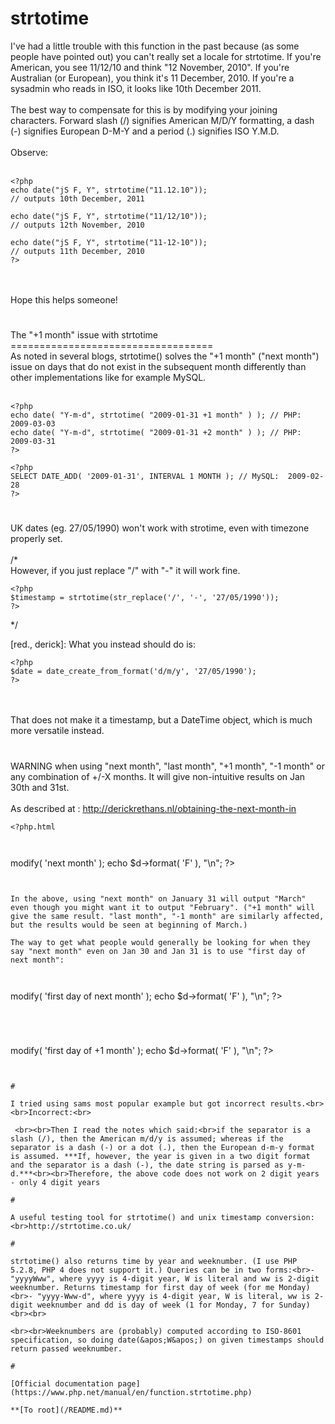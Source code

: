 # strtotime



I&apos;ve had a little trouble with this function in the past because (as some people have pointed out) you can&apos;t really set a locale for strtotime. If you&apos;re American, you see 11/12/10 and think "12 November, 2010". If you&apos;re Australian (or European), you think it&apos;s 11 December, 2010. If you&apos;re a sysadmin who reads in ISO, it looks like 10th December 2011.<br><br>The best way to compensate for this is by modifying your joining characters. Forward slash (/) signifies American M/D/Y formatting, a dash (-) signifies European D-M-Y and a period (.) signifies ISO Y.M.D.<br><br>Observe:<br><br>

```
<?php
echo date("jS F, Y", strtotime("11.12.10"));
// outputs 10th December, 2011

echo date("jS F, Y", strtotime("11/12/10"));
// outputs 12th November, 2010

echo date("jS F, Y", strtotime("11-12-10"));
// outputs 11th December, 2010  
?>
```
<br><br>Hope this helps someone!  

#

The "+1 month" issue with strtotime<br>===================================<br>As noted in several blogs, strtotime() solves the "+1 month" ("next month") issue on days that do not exist in the subsequent month differently than other implementations like for example MySQL.<br><br>

```
<?php
echo date( "Y-m-d", strtotime( "2009-01-31 +1 month" ) ); // PHP:  2009-03-03
echo date( "Y-m-d", strtotime( "2009-01-31 +2 month" ) ); // PHP:  2009-03-31
?>
```




```
<?php
SELECT DATE_ADD( '2009-01-31', INTERVAL 1 MONTH ); // MySQL:  2009-02-28
?>
```
  

#

UK dates (eg. 27/05/1990) won&apos;t work with strotime, even with timezone properly set. <br><br>/*<br>However, if you just replace "/" with "-" it will work fine.<br>

```
<?php
$timestamp = strtotime(str_replace('/', '-', '27/05/1990'));
?>
```

*/

[red., derick]: What you instead should do is:



```
<?php
$date = date_create_from_format('d/m/y', '27/05/1990');
?>
```
<br><br>That does not make it a timestamp, but a DateTime object, which is much more versatile instead.  

#

WARNING when using "next month", "last month", "+1 month",  "-1 month" or any combination of +/-X months. It will give non-intuitive results on Jan 30th and 31st. <br><br>As described at : http://derickrethans.nl/obtaining-the-next-month-in

```
<?php.html



```
<?php
$d = new DateTime( '2010-01-31' );
$d->modify( 'next month' );
echo $d->format( 'F' ), "\n";
?>
```


In the above, using "next month" on January 31 will output "March" even though you might want it to output "February". ("+1 month" will give the same result. "last month", "-1 month" are similarly affected, but the results would be seen at beginning of March.)

The way to get what people would generally be looking for when they say "next month" even on Jan 30 and Jan 31 is to use "first day of next month":



```
<?php
$d = new DateTime( '2010-01-08' );
$d->modify( 'first day of next month' );
echo $d->format( 'F' ), "\n";
?>
```




```
<?php
$d = new DateTime( '2010-01-08' );
$d->modify( 'first day of +1 month' );
echo $d->format( 'F' ), "\n";
?>
```
  

#

I tried using sams most popular example but got incorrect results.<br><br>Incorrect:<br>

```
<?php 
echo date("jS F, Y", strtotime("11.12.10")); 
// outputs 10th December, 2011 

echo date("jS F, Y", strtotime("11/12/10")); 
// outputs 12th November, 2010 

echo date("jS F, Y", strtotime("11-12-10")); 
// outputs 11th December, 2010  
?>
```
 <br><br>Then I read the notes which said:<br>if the separator is a slash (/), then the American m/d/y is assumed; whereas if the separator is a dash (-) or a dot (.), then the European d-m-y format is assumed. ***If, however, the year is given in a two digit format and the separator is a dash (-), the date string is parsed as y-m-d.***<br><br>Therefore, the above code does not work on 2 digit years - only 4 digit years  

#

A useful testing tool for strtotime() and unix timestamp conversion:<br>http://strtotime.co.uk/  

#

strtotime() also returns time by year and weeknumber. (I use PHP 5.2.8, PHP 4 does not support it.) Queries can be in two forms:<br>- "yyyyWww", where yyyy is 4-digit year, W is literal and ww is 2-digit weeknumber. Returns timestamp for first day of week (for me Monday)<br>- "yyyy-Www-d", where yyyy is 4-digit year, W is literal, ww is 2-digit weeknumber and dd is day of week (1 for Monday, 7 for Sunday) <br><br>

```
<?php
// Get timestamp of 32nd week in 2009.
strtotime('2009W32'); // returns timestamp for Mon, 03 Aug 2009 00:00:00
// Weeknumbers &lt; 10 must be padded with zero:
strtotime('2009W01'); // returns timestamp for Mon, 29 Dec 2008 00:00:00
// strtotime('2009W1'); // error! returns false

// See timestamp for Tuesday in 5th week of 2008
strtotime('2008-W05-2'); // returns timestamp for Tue, 29 Jan 2008 00:00:00
?>
```
<br><br>Weeknumbers are (probably) computed according to ISO-8601 specification, so doing date(&apos;W&apos;) on given timestamps should return passed weeknumber.  

#

[Official documentation page](https://www.php.net/manual/en/function.strtotime.php)

**[To root](/README.md)**